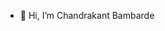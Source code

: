 - 👋 Hi, I’m Chandrakant Bambarde
 
<!---
chandrakantbambarde/chandrakantbambarde is a ✨ special ✨ repository because its `README.md` (this file) appears on your GitHub profile.
You can click the Preview link to take a look at your changes.
--->
